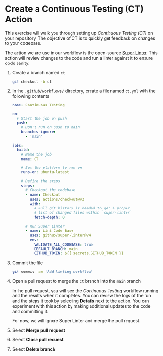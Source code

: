 # Create a Continuous Testing (CT) Action

This exercise will walk you through setting up _Continuous Testing (CT)_ on your
repository. The objective of CT is to quickly get feedback on changes to your
codebase.

The action we are use in our workflow is the open-source
[Super Linter](https://github.com/github/super-linter). This action will review
changes to the code and run a linter against it to ensure code sanity.

1. Create a branch named `ct`

   ```bash
   git checkout -b ct
   ```

2. In the `.github/workflows/` directory, create a file named `ct.yml` with the
   following contents

   ```yaml
   name: Continuous Testing

   on:
     # Start the job on push
     push:
       # Don't run on push to main
       branches-ignore:
         - 'main'

   jobs:
     build:
       # Name the job
       name: CT

       # Set the platform to run on
       runs-on: ubuntu-latest

       # Define the steps
       steps:
         # Checkout the codebase
         - name: Checkout
           uses: actions/checkout@v3
           with:
             # Full git history is needed to get a proper
             # list of changed files within `super-linter`
             fetch-depth: 0

         # Run Super Linter
         - name: Lint Code Base
           uses: github/super-linter@v4
           env:
             VALIDATE_ALL_CODEBASE: true
             DEFAULT_BRANCH: main
             GITHUB_TOKEN: ${{ secrets.GITHUB_TOKEN }}
   ```

3. Commit the file

   ```bash
   git commit -am 'Add linting workflow'
   ```

4. Open a pull request to merge the `ct` branch into the `main` branch

   In the pull request, you will see the _Continuous Testing_ workflow running
   and the results when it completes. You can review the logs of the run and the
   steps it took by selecting **Details** next to the action. You can experiment
   with this action by making additional updates to the code and committing it.

   For now, we will ignore Super Linter and merge the pull request.

5. Select **Merge pull request**
6. Select **Close pull request**
7. Select **Delete branch**
